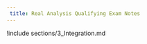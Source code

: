 ```yaml
---
 title: Real Analysis Qualifying Exam Notes
---
```



<!--!include sections/100_Fall_2019_Exam_2.md-->

<!--!include sections/1_Basics.md-->

<!--!include sections/2_Measure.md-->

!include sections/3_Integration.md

<!--!include sections/4_Fourier.md-->

<!--!include sections/5_Functional Analysis.md-->

<!--!include sections/99_1_Extra_Problems.md-->

<!--!include sections/99_9_Appendix_Inequalities.md-->

